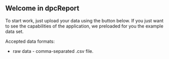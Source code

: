 ## Welcome in dpcReport

To start work, just upload your data using the button below. If you just want to see the capabilities of the application, we preloaded for you the example data set.

Accepted data formats:
* raw data - comma-separated .csv file.
